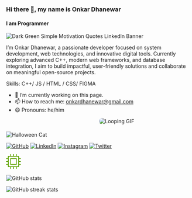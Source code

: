 ### Hi there 👋, my name is Onkar Dhanewar
#### I am Programmer
![Dark Green Simple Motivation Quotes LinkedIn Banner](https://github.com/user-attachments/assets/4aafab3e-70d1-4c76-855f-67726d10e305)
   

I’m Onkar Dhanewar, a passionate developer focused on system development, web technologies, and innovative digital tools. Currently exploring advanced C++, modern web frameworks, and database integration, I aim to build impactful, user-friendly solutions and collaborate on meaningful open-source projects.

Skills: C++/ JS / HTML / CSS/ FIGMA 

- 🔭 I’m currently working on this page. 
- 📫 How to reach me: onkardhanewar@gmail.com 
- 😄 Pronouns: he/him 

<div style="overflow: hidden; margin-bottom: 20px;">
  <img src="https://static.wixstatic.com/media/b313a9_89ebec0c5f384c65a9551f0c1ec18ca9~mv2.gif" 
       alt="Looping GIF" 
       style="width: 250px; height: auto; float: right; margin-left: 20px; border-radius: 8px;" />
</div>

![Halloween Cat](https://cdnl.iconscout.com/lottie/premium/thumb/halloween-cat-animated-icon-download-in-lottie-json-gif-static-svg-file-formats--animal-black-evil-pet-scary-pack-festival-days-icons-9417347.gif)



[<img src="https://img.icons8.com/ios-filled/50/ffffff/github.png" alt="GitHub" height="40"/>](https://github.com/onkardhanewar)
[<img src="https://img.icons8.com/ios-filled/50/ffffff/linkedin.png" alt="LinkedIn" height="40"/>](https://www.linkedin.com/in/onkardhanewar/)
[<img src="https://img.icons8.com/ios-filled/50/ffffff/instagram-new.png" alt="Instagram" height="40"/>](https://www.instagram.com/onkardhanewar/)
[<img src="https://img.icons8.com/ios-filled/50/ffffff/twitter.png" alt="Twitter" height="40"/>](https://twitter.com/onkardhanewar)


<a href='https://docs.github.com/en/developers'><img src='https://raw.githubusercontent.com/acervenky/animated-github-badges/master/assets/devbadge.gif' width='40' height='40'></a> 

![GitHub stats](https://github-readme-stats.vercel.app/api?username=onkardhanewar&show_icons=true)  

![GitHub streak stats](https://streak-stats.demolab.com/?user=onkardhanewar)  

